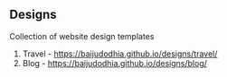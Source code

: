## Designs
Collection of website design templates
1. Travel - https://baijudodhia.github.io/designs/travel/
2. Blog - https://baijudodhia.github.io/designs/blog/
